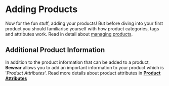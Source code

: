 # Adding Products

Now for the fun stuff, adding your products! But before diving into your first product you should familiarise yourself with how product categories, tags and attributes work. Read in detail about [managing products](http://docs.woothemes.com/document/managing-products/).

## Additional Product Information

In addition to the product information that can be added to a product, **Bewear** allows you to add an important information to your product which is '*Product Attributes*'. Read more details about product attributes in [**Product Attributes**](product_attributes.md)



